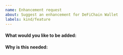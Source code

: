 ```yaml
---
name: Enhancement request
about: Suggest an enhancement for DeFiChain Wallet
labels: kind/feature
---
```


<!-- Please only use this template for submitting enhancement/feature requests -->

#### What would you like to be added:

#### Why is this needed:
